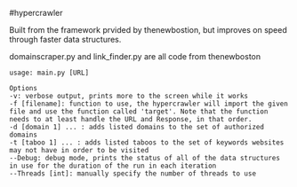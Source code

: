 #hypercrawler

Built from the framework prvided by thenewbostion, but improves on speed through faster data structures.

domainscraper.py and link_finder.py are all code from thenewboston

	usage: main.py [URL]

	Options
	-v: verbose output, prints more to the screen while it works
	-f [filename]: function to use, the hypercrawler will import the given file and use the function called 'target'. Note that the function needs to at least handle the URL and Response, in that order.
	-d [domain 1] ... : adds listed domains to the set of authorized domains
	-t [taboo 1] ... : adds listed taboos to the set of keywords websites may not have in order to be visited
	--Debug: debug mode, prints the status of all of the data structures in use for the duration of the run in each iteration
	--Threads [int]: manually specify the number of threads to use